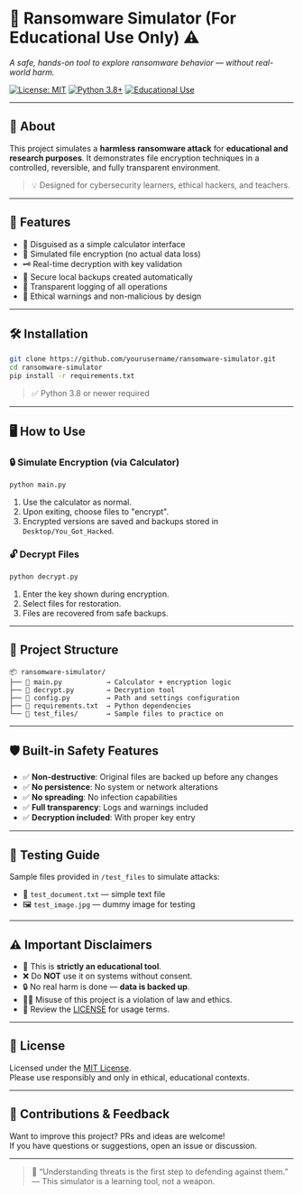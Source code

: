 # 🔐 Ransomware Simulator (For Educational Use Only) ⚠️
*A safe, hands-on tool to explore ransomware behavior — without real-world harm.*

[![License: MIT](https://img.shields.io/badge/License-MIT-yellow.svg)](https://opensource.org/licenses/MIT)
[![Python 3.8+](https://img.shields.io/badge/python-3.8+-blue.svg)](https://www.python.org/downloads/)
[![Educational Use](https://img.shields.io/badge/Use-Educational-purple)](#️-important-disclaimers)

---

## 📌 About
This project simulates a **harmless ransomware attack** for **educational and research purposes**. It demonstrates file encryption techniques in a controlled, reversible, and fully transparent environment.  

> 💡 Designed for cybersecurity learners, ethical hackers, and teachers.

---

## 🚀 Features
- 🧮 Disguised as a simple calculator interface
- 🔐 Simulated file encryption (no actual data loss)
- 🗝️ Real-time decryption with key validation
- 💾 Secure local backups created automatically
- 📘 Transparent logging of all operations
- 🛑 Ethical warnings and non-malicious by design

---

## 🛠️ Installation

```bash
git clone https://github.com/yourusername/ransomware-simulator.git
cd ransomware-simulator
pip install -r requirements.txt
```

> ✅ Python 3.8 or newer required

---

## 🖥️ How to Use

### 🔒 Simulate Encryption (via Calculator)
```bash
python main.py
```
1. Use the calculator as normal.
2. Upon exiting, choose files to "encrypt".
3. Encrypted versions are saved and backups stored in `Desktop/You_Got_Hacked`.

### 🔓 Decrypt Files
```bash
python decrypt.py
```
1. Enter the key shown during encryption.
2. Select files for restoration.
3. Files are recovered from safe backups.

---

## 📂 Project Structure

```
📦 ransomware-simulator/
├── 📜 main.py           → Calculator + encryption logic
├── 📜 decrypt.py        → Decryption tool
├── 📜 config.py         → Path and settings configuration
├── 📜 requirements.txt  → Python dependencies
└── 📂 test_files/       → Sample files to practice on
```

---

## 🛡️ Built-in Safety Features
- ✅ **Non-destructive**: Original files are backed up before any changes
- ✅ **No persistence**: No system or network alterations
- ✅ **No spreading**: No infection capabilities
- ✅ **Full transparency**: Logs and warnings included
- ✅ **Decryption included**: With proper key entry

---

## 🧪 Testing Guide
Sample files provided in `/test_files` to simulate attacks:
- 📄 `test_document.txt` — simple text file
- 🖼️ `test_image.jpg` — dummy image for testing

---

## ⚠️ Important Disclaimers
- 🧪 This is **strictly an educational tool**.
- ❌ Do **NOT** use it on systems without consent.
- 🔒 No real harm is done — **data is backed up**.
- 🧑‍⚖️ Misuse of this project is a violation of law and ethics.
- 📜 Review the [LICENSE](LICENSE) for usage terms.

---

## 📜 License
Licensed under the [MIT License](LICENSE).  
Please use responsibly and only in ethical, educational contexts.

---

## 🤝 Contributions & Feedback
Want to improve this project? PRs and ideas are welcome!  
If you have questions or suggestions, open an issue or discussion.

---

> 🧠 “Understanding threats is the first step to defending against them.”  
> — This simulator is a learning tool, not a weapon.
